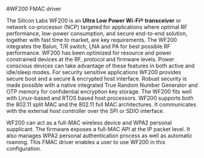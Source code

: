 #WF200 FMAC driver

The Silicon Labs WF200 is an **Ultra Low Power Wi-Fi® transceiver** or network co-processor (NCP) targeted for applications where optimal RF performance, low-power consumption, and secure end-to-end solution, together with fast time to market, are key requirements.
The WF200 integrates the Balun, T/R switch, LNA and PA for best possible RF performance. WF200 has been optimized for resource and power constrained devices at the RF, protocol
and firmware levels. Power conscious devices can take advantage of these features in both active and idle/sleep modes. For security sensitive applications WF200 provides secure boot and a secure & encrypted host interface. Robust security is made possible with a native integrated True Random
Number Generator and OTP memory for confidential encryption key storage. The WF200 fits well with Linux-based and RTOS based host processors. WF200 supports both the 802.11 split MAC and the 802.11 full MAC architectures. It communicates
with the external host controller over the SPI or SDIO interface.

WF200 can act as a full-MAC wireless device and WPA2 personal supplicant. The firmware exposes a full-MAC API at the IP packet level.
It also manages WPA2 personal  authentication process as well as automatic roaming. This FMAC driver enables a user to use WF200 in this configuration. 